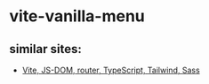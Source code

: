 # vite-vanilla-menu

## similar sites:

- [Vite, JS-DOM, router, TypeScript, Tailwind, Sass](https://github.com/edwardtanguay/blank-vite-jsdom-router-tailwind)
